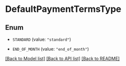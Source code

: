 # DefaultPaymentTermsType

## Enum


* `STANDARD` (value: `"standard"`)

* `END_OF_MONTH` (value: `"end_of_month"`)


[[Back to Model list]](../README.md#documentation-for-models) [[Back to API list]](../README.md#documentation-for-api-endpoints) [[Back to README]](../README.md)


